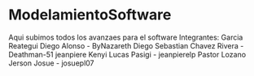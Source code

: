 # ModelamientoSoftware
Aqui subimos todos los avanzaes para el software 
Integrantes: Garcia Reategui Diego Alonso - ByNazareth
             Diego Sebastian Chavez Rivera - Deathman-51
             jeanpiere Kenyi Lucas Pasigi - jeanpierelp
             Pastor Lozano Jerson Josue - josuepl07
